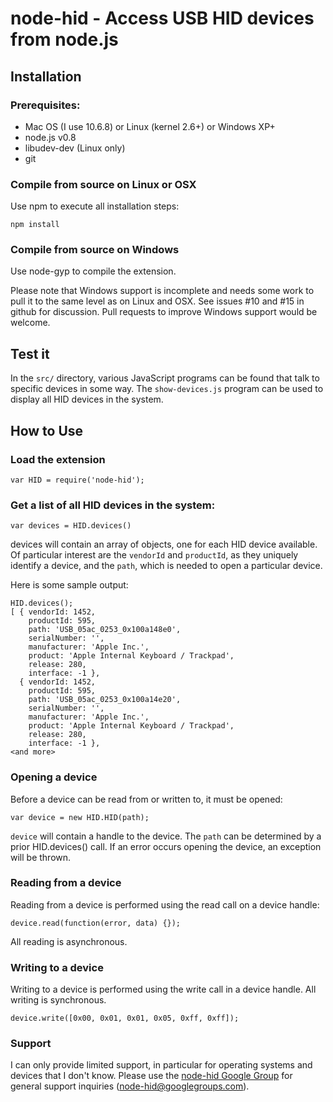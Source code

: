 # node-hid - Access USB HID devices from node.js #

## Installation

### Prerequisites:

* Mac OS (I use 10.6.8) or Linux (kernel 2.6+) or Windows XP+
* node.js v0.8
* libudev-dev (Linux only)
* git

### Compile from source on Linux or OSX

Use npm to execute all installation steps:

```
npm install
```

### Compile from source on Windows

Use node-gyp to compile the extension.

Please note that Windows support is incomplete and needs some work
to pull it to the same level as on Linux and OSX.  See issues #10
and #15 in github for discussion.  Pull requests to improve Windows
support would be welcome.

## Test it

In the ```src/``` directory, various JavaScript programs can be found
that talk to specific devices in some way.  The ```show-devices.js```
program can be used to display all HID devices in the system.

## How to Use

### Load the extension

```
var HID = require('node-hid');
```

### Get a list of all HID devices in the system:

```
var devices = HID.devices()
```

devices will contain an array of objects, one for each HID device
available.  Of particular interest are the ```vendorId``` and
```productId```, as they uniquely identify a device, and the
```path```, which is needed to open a particular device.

Here is some sample output:
```
HID.devices();
[ { vendorId: 1452,
    productId: 595,
    path: 'USB_05ac_0253_0x100a148e0',
    serialNumber: '',
    manufacturer: 'Apple Inc.',
    product: 'Apple Internal Keyboard / Trackpad',
    release: 280,
    interface: -1 },
  { vendorId: 1452,
    productId: 595,
    path: 'USB_05ac_0253_0x100a14e20',
    serialNumber: '',
    manufacturer: 'Apple Inc.',
    product: 'Apple Internal Keyboard / Trackpad',
    release: 280,
    interface: -1 },
<and more>
```

### Opening a device

Before a device can be read from or written to, it must be opened:

```
var device = new HID.HID(path);
```

```device``` will contain a handle to the device.  The ```path``` can
be determined by a prior HID.devices() call.  If an error occurs
opening the device, an exception will be thrown.

### Reading from a device

Reading from a device is performed using the read call on a device
handle:

```
device.read(function(error, data) {});
```

All reading is asynchronous.

### Writing to a device

Writing to a device is performed using the write call in a device
handle.  All writing is synchronous.

```
device.write([0x00, 0x01, 0x01, 0x05, 0xff, 0xff]);
```

### Support

I can only provide limited support, in particular for operating
systems and devices that I don't know.  Please use the
[node-hid Google Group](https://groups.google.com/d/forum/node-hid) 
for general support inquiries (node-hid@googlegroups.com).
